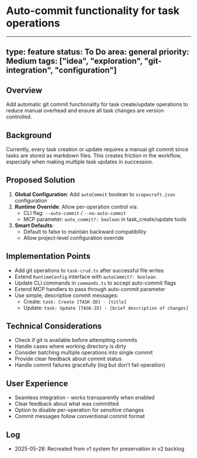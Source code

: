 # Auto-commit functionality for task operations

---
type: feature
status: To Do
area: general
priority: Medium
tags: ["idea", "exploration", "git-integration", "configuration"]
---

## Overview
Add automatic git commit functionality for task create/update operations to reduce manual overhead and ensure all task changes are version controlled.

## Background
Currently, every task creation or update requires a manual git commit since tasks are stored as markdown files. This creates friction in the workflow, especially when making multiple task updates in succession.

## Proposed Solution
1. **Global Configuration**: Add `autoCommit` boolean to `scopecraft.json` configuration
2. **Runtime Override**: Allow per-operation control via:
   - CLI flag: `--auto-commit` / `--no-auto-commit`
   - MCP parameter: `auto_commit?: boolean` in task_create/update tools
3. **Smart Defaults**:
   - Default to false to maintain backward compatibility
   - Allow project-level configuration override

## Implementation Points
- Add git operations to `task-crud.ts` after successful file writes
- Extend `RuntimeConfig` interface with `autoCommit?: boolean`
- Update CLI commands in `commands.ts` to accept auto-commit flags
- Extend MCP handlers to pass through auto-commit parameter
- Use simple, descriptive commit messages:
  - Create: `task: Create [TASK-ID] - [title]`
  - Update: `task: Update [TASK-ID] - [brief description of changes]`

## Technical Considerations
- Check if git is available before attempting commits
- Handle cases where working directory is dirty
- Consider batching multiple operations into single commit
- Provide clear feedback about commit status
- Handle commit failures gracefully (log but don't fail operation)

## User Experience
- Seamless integration - works transparently when enabled
- Clear feedback about what was committed
- Option to disable per-operation for sensitive changes
- Commit messages follow conventional commit format

## Log
- 2025-05-28: Recreated from v1 system for preservation in v2 backlog
